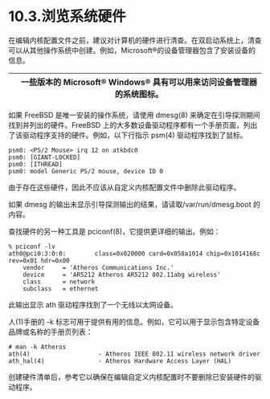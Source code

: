 # 10.3.浏览系统硬件


在编辑内核配置文件之前，建议对计算机的硬件进行清查。在双启动系统上，清查可以从其他操作系统中创建。例如，Microsoft®的设备管理器包含了安装设备的信息。

|  | 一些版本的 Microsoft® Windows® 具有可以用来访问设备管理器的系统图标。 |
| -- | ------------------------------------------------------------------------- |

如果 FreeBSD 是唯一安装的操作系统，请使用 dmesg(8) 来确定在引导探测期间找到并列出的硬件。FreeBSD 上的大多数设备驱动程序都有一个手册页面，列出了该驱动程序支持的硬件。例如，以下行指示 psm(4) 驱动程序找到了鼠标。

```
psm0: <PS/2 Mouse> irq 12 on atkbdc0
psm0: [GIANT-LOCKED]
psm0: [ITHREAD]
psm0: model Generic PS/2 mouse, device ID 0
```

由于存在这些硬件，因此不应该从自定义内核配置文件中删除此驱动程序。

如果 dmesg 的输出未显示引导探测输出的结果，请读取/var/run/dmesg.boot 的内容。

查找硬件的另一种工具是 pciconf(8)，它提供更详细的输出。例如：

```
% pciconf -lv
ath0@pci0:3:0:0:        class=0x020000 card=0x058a1014 chip=0x1014168c rev=0x01 hdr=0x00
    vendor     = 'Atheros Communications Inc.'
    device     = 'AR5212 Atheros AR5212 802.11abg wireless'
    class      = network
    subclass   = ethernet
```

此输出显示 ath 驱动程序找到了一个无线以太网设备。

人(1)手册的 -k 标志可用于提供有用的信息。例如，它可以用于显示包含特定设备品牌或名称的手册页列表：

```
# man -k Atheros
ath(4)                   - Atheros IEEE 802.11 wireless network driver
ath_hal(4)               - Atheros Hardware Access Layer (HAL)
```

创建硬件清单后，参考它以确保在编辑自定义内核配置时不要删除已安装硬件的驱动程序。
